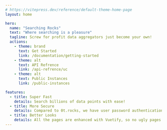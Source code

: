 ```yaml
---
# https://vitepress.dev/reference/default-theme-home-page
layout: home

hero:
  name: "Searching Rocks"
  text: "Where searching is a pleasure"
  tagline: Screw for profit data aggregators just become your own!
  actions:
    - theme: brand
      text: Get Started
      link: /documentation/getting-started
    - theme: alt
      text: API Refrence
      link: /api-refrence/uc
    - theme: alt
      text: Public Instances
      link: /public-instances

features:
  - title: Super Fast
    details: Search billions of data points with ease!
  - title: More Secure
    details: Compared to 0t.rocks, we have user password authentication
  - title: Better Looks
    details: All the pages are enhanced with Vuetify, so no ugly pages!
---
```



